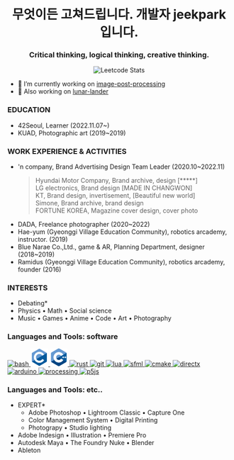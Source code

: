 <h1 align="center">무엇이든 고쳐드립니다. 개발자 jeekpark입니다.</h1>
<h3 align="center">Critical thinking, logical thinking, creative thinking.</h3>

<p align="center">
  <img src="https://leetcard.jacoblin.cool/jeekpark?ext=contest" alt="Leetcode Stats">
</p>


- 🔭 I’m currently working on [image-post-processing](https://github.com/jeekpark/image-post-processing)
- 🚀 Also working on [lunar-lander](https://github.com/jeekpark/lunar-lander)

### EDUCATION
- 42Seoul, Learner (2022.11.07~)
- KUAD, Photographic art (2019~2019)

### WORK EXPERIENCE & ACTIVITIES
- 'n company, Brand Advertising Design Team Leader (2020.10~2022.11)
  > Hyundai Motor Company, Brand archive, design [*****]<br>
  > LG electronics, Brand design [MADE IN CHANGWON]<br>
  > KT, Brand design, invertisement, [Beautiful new world]<br>
  > Simone, Brand archive, brand design<br>
  > FORTUNE KOREA, Magazine cover design, cover photo<br>
- DADA, Freelance photographer (2020~2022)
- Hae-yum (Gyeonggi Village Education Community), robotics arcademy, instructor. (2019)
- Blue Narae Co.,Ltd., game & AR, Planning Department, designer (2018~2019)
- Ramidus (Gyeonggi Village Education Community), robotics arcademy, founder (2016)

### INTERESTS
- Debating*
- Physics • Math • Social science
- Music • Games • Anime • Code • Art • Photography

<h3 align="left">Languages and Tools: software</h3>
<p align="left">
  <a href="https://www.gnu.org/software/bash/" target="_blank" rel="noreferrer">
    <img src="https://upload.vectorlogo.zone/logos/gnu_bash/images/66582b8e-a291-4a1b-b89c-76628277a33b.svg" alt="bash" width="40" height="40"/>
  </a> 
  <a href="https://www.cprogramming.com/" target="_blank" rel="noreferrer"> 
    <img src="https://raw.githubusercontent.com/devicons/devicon/master/icons/c/c-original.svg" alt="c" width="40" height="40"/> 
  </a> 
  <a href="https://www.w3schools.com/cpp/" target="_blank" rel="noreferrer"> 
    <img src="https://raw.githubusercontent.com/devicons/devicon/master/icons/cplusplus/cplusplus-original.svg" alt="cplusplus" width="40" height="40"/> 
  </a> 
  <a href="https://www.rust-lang.org/" target="_blank" rel="noreferrer"> 
    <img src="https://www.rust-lang.org/logos/rust-logo-64x64.png" alt="rust" width="40" height="40"/> 
  </a> 
  <a href="https://git-scm.com/" target="_blank" rel="noreferrer"> 
    <img src="https://www.vectorlogo.zone/logos/git-scm/git-scm-icon.svg" alt="git" width="40" height="40"/> 
  </a> 
  <a href="https://lua.org" target="_blank" rel="noreferrer"> 
    <img src="https://www.vectorlogo.zone/logos/lua/lua-icon.svg" alt="lua" width="40" height="40"/> 
  </a> 
  <a href="https://www.sfml-dev.org" target="_blank" rel="noreferrer"> 
      <img src="https://upload.wikimedia.org/wikipedia/commons/a/a0/SFML_Logo.svg" alt="sfml" width="40" height="40"/> 
  </a> 
  <a href="https://cmake.org/" target="_blank" rel="noreferrer"> 
    <img src="https://www.vectorlogo.zone/logos/cmake/cmake-icon.svg" alt="cmake" width="40" height="40"/>
  </a>
  <a href="https://developer.nvidia.com/directx" target="_blank" rel="noreferrer"> 
    <img src="https://upload.wikimedia.org/wikipedia/ko/0/01/Directx9.png" alt="directx" width="40" height="40"/>
  </a>
  <a href="https://www.arduino.cc/" target="_blank" rel="noreferrer"> 
    <img src="https://www.vectorlogo.zone/logos/arduino/arduino-official.svg" alt="arduino" width="40" height="27"/>
  </a>
  <a href="http://processing.org/" target="_blank" rel="noreferrer"> 
    <img src="https://upload.wikimedia.org/wikipedia/commons/c/cb/Processing_2021_logo.svg" alt="processing" width="40" height="40"/>
  </a>
  <a href="http://p5js.org/" target="_blank" rel="noreferrer"> 
    <img src="https://upload.wikimedia.org/wikipedia/commons/c/c6/P5.js_icon.svg" alt="p5js" width="40" height="40"/>
  </a>
</p>

### Languages and Tools: etc..
- EXPERT*
  - Adobe Photoshop • Lightroom Classic • Capture One 
  - Color Management System • Digital Printing
  - Photograpy • Studio lighting
- Adobe Indesign • Illustration • Premiere Pro
- Autodesk Maya • The Foundry Nuke • Blender
- Ableton
